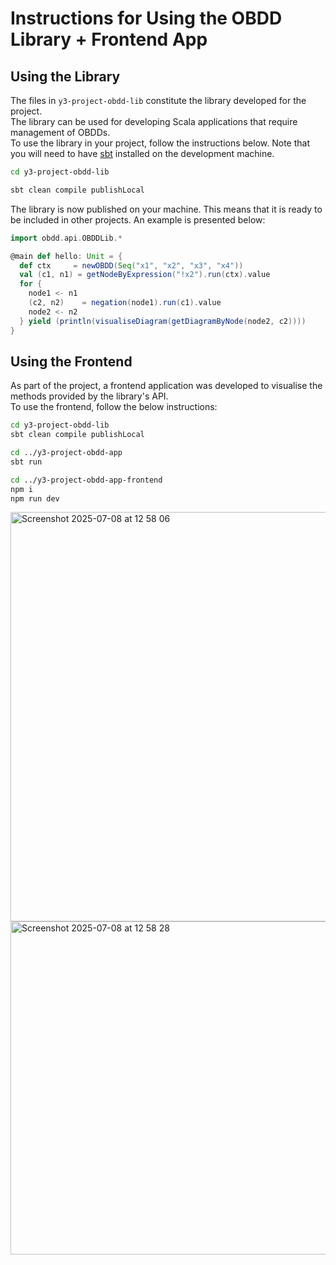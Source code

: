 # Instructions for Using the OBDD Library + Frontend App

## Using the Library

The files in `y3-project-obdd-lib` constitute the library developed for the project.  
The library can be used for developing Scala applications that require management of OBDDs.  
To use the library in your project, follow the instructions below. Note that you will need to have [sbt](https://www.scala-sbt.org) installed on the development machine.

```bash
cd y3-project-obdd-lib
```

```bash
sbt clean compile publishLocal
```

The library is now published on your machine. This means that it is ready to be included in other projects. An example is presented below:

```scala
import obdd.api.OBDDLib.*

@main def hello: Unit = {
  def ctx     = newOBDD(Seq("x1", "x2", "x3", "x4"))
  val (c1, n1) = getNodeByExpression("!x2").run(ctx).value
  for {
    node1 <- n1
    (c2, n2)    = negation(node1).run(c1).value
    node2 <- n2
  } yield (println(visualiseDiagram(getDiagramByNode(node2, c2))))
}
```

## Using the Frontend

As part of the project, a frontend application was developed to visualise the methods provided by the library's API.  
To use the frontend, follow the below instructions:

```bash
cd y3-project-obdd-lib
sbt clean compile publishLocal
```

```bash
cd ../y3-project-obdd-app
sbt run
```

```bash
cd ../y3-project-obdd-app-frontend
npm i
npm run dev
```

<img width="655" alt="Screenshot 2025-07-08 at 12 58 06" src="https://github.com/user-attachments/assets/4588c191-915a-4bec-a139-b307661c608b" />

<img width="533" alt="Screenshot 2025-07-08 at 12 58 28" src="https://github.com/user-attachments/assets/ae930f4d-944c-44dd-ba39-981fae3bbabf" />


